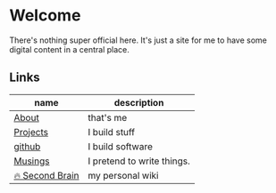 # Welcome
There's nothing super official here.  It's just a site for me to have some digital content in a central place.

## Links

| name | description |
| ---- | ----------- |
| [About](./about.md) | that's me |
| [Projects](./projects.md) | I build stuff |
| [github](https://github.com/dfirebaugh) | I build software |
| [Musings](./musings.md) | I pretend to write things. | 
| [🔥 Second Brain](https://brain.dustinfirebaugh.com/) | my personal wiki |
